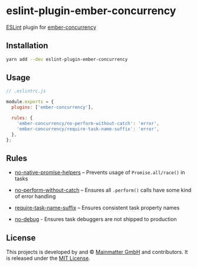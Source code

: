 eslint-plugin-ember-concurrency
==============================================================================

[ESLint] plugin for [ember-concurrency]

[ESLint]: https://eslint.org/
[ember-concurrency]: http://ember-concurrency.com


Installation
------------------------------------------------------------------------------

```bash
yarn add --dev eslint-plugin-ember-concurrency
```


Usage
------------------------------------------------------------------------------

```js
// .eslintrc.js

module.exports = {
  plugins: ['ember-concurrency'],

  rules: {
    'ember-concurrency/no-perform-without-catch': 'error',
    'ember-concurrency/require-task-name-suffix': 'error',
  },
};
```


Rules
------------------------------------------------------------------------------

- [no-native-promise-helpers](./rules/no-native-promise-helpers.md) – Prevents
  usage of `Promise.all/race()` in tasks

- [no-perform-without-catch](./rules/no-perform-without-catch.md) – Ensures
  all `.perform()` calls have some kind of error handling

- [require-task-name-suffix](./rules/require-task-name-suffix.md) – Ensures
  consistent task property names

- [no-debug](./rules/no-debug.md) - Ensures task debuggers are not shipped to production


License
------------------------------------------------------------------------------

This projects is developed by and &copy; [Mainmatter GmbH](http://mainmatter.com)
and contributors. It is released under the [MIT License](LICENSE.md).
